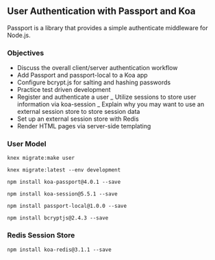 ## User Authentication with Passport and Koa

Passport is a library that provides a simple authenticate middleware for Node.js.

### Objectives

- Discuss the overall client/server authentication workflow
- Add Passport and passport-local to a Koa app
- Configure bcrypt.js for salting and hashing passwords
- Practice test driven development
- Register and authenticate a user
_ Utilize sessions to store user information via koa-session
_ Explain why you may want to use an external session store to store session data
- Set up an external session store with Redis
- Render HTML pages via server-side templating

### User Model

`knex migrate:make user`

`knex migrate:latest --env development`

`npm install koa-passport@4.0.1 --save`

`npm install koa-session@5.5.1 --save`

`npm install passport-local@1.0.0 --save`

`npm install bcryptjs@2.4.3 --save`

###  Redis Session Store

`npm install koa-redis@3.1.1 --save`


